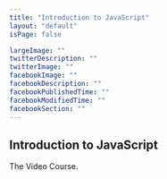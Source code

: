 ```yaml
---
title: "Introduction to JavaScript"
layout: "default"
isPage: false

largeImage: ""
twitterDescription: ""
twitterImage: ""
facebookImage: ""
facebookDescription: ""
facebookPublishedTime: ""
facebookModifiedTime: ""
facebookSection: ""
---
```


Introduction to JavaScript
--------

The Video Course. 